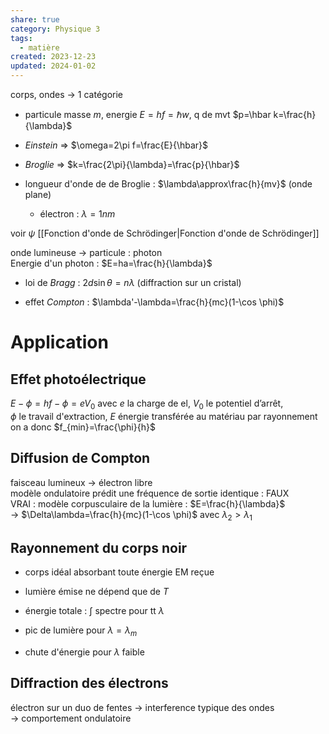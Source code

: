 ```yaml
---  
share: true  
category: Physique 3  
tags:  
  - matière  
created: 2023-12-23  
updated: 2024-01-02  
---  
```

  
corps, ondes → 1 catégorie  
  
- particule masse $m$, energie $E=hf=\hbar w$, q de mvt $p=\hbar k=\frac{h}{\lambda}$  
  
- *Einstein* ⇒ $\omega=2\pi f=\frac{E}{\hbar}$  
  
- *Broglie* ⇒ $k=\frac{2\pi}{\lambda}=\frac{p}{\hbar}$  
  
- longueur d'onde de de Broglie : $\lambda\approx\frac{h}{mv}$ (onde plane)  
	- électron : $\lambda=1 nm$  
   
voir $\psi$  [[Fonction d'onde de Schrödinger|Fonction d'onde de Schrödinger]]   
  
onde lumineuse → particule : photon  
	Energie d'un photon : $E=ha=\frac{h}{\lambda}$  
  
- loi de *Bragg* : $2d\sin\theta=n\lambda$ (diffraction sur un cristal)  
  
- effet *Compton* : $\lambda'-\lambda=\frac{h}{mc}(1-\cos \phi)$  
# Application  
## Effet photoélectrique  
$E-\phi=hf-\phi=eV_{0}$ avec $e$ la charge de el, $V_{0}$ le potentiel d’arrêt,   
$\phi$ le travail d'extraction, $E$ énergie transférée au matériau par rayonnement  
on a donc $f_{min}=\frac{\phi}{h}$  
## Diffusion de Compton  
faisceau lumineux → électron libre  
modèle ondulatoire prédit une fréquence de sortie identique : FAUX  
VRAI : modèle corpusculaire de la lumière : $E=\frac{h}{\lambda}$  
→ $\Delta\lambda=\frac{h}{mc}(1-\cos \phi)$ avec $\lambda_{2}>\lambda_{1}$  
## Rayonnement du corps noir  
  
- corps idéal absorbant toute énergie EM reçue  
  
- lumière émise ne dépend que de $T$  
  
- énergie totale : $\int$ spectre pour tt $\lambda$  
  
- pic de lumière pour $\lambda=\lambda_{m}$  
  
- chute d'énergie pour $\lambda$ faible  
## Diffraction des électrons  
électron sur un duo de fentes → interference typique des ondes  
→ comportement ondulatoire  
